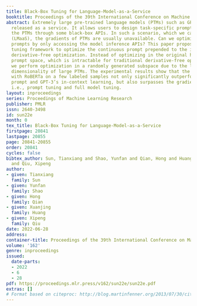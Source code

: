 ```yaml
---
title: Black-Box Tuning for Language-Model-as-a-Service
booktitle: Proceedings of the 39th International Conference on Machine Learning
abstract: Extremely large pre-trained language models (PTMs) such as GPT-3 are usually
  released as a service. It allows users to design task-specific prompts to query
  the PTMs through some black-box APIs. In such a scenario, which we call Language-Model-as-a-Service
  (LMaaS), the gradients of PTMs are usually unavailable. Can we optimize the task
  prompts by only accessing the model inference APIs? This paper proposes the black-box
  tuning framework to optimize the continuous prompt prepended to the input text via
  derivative-free optimization. Instead of optimizing in the original high-dimensional
  prompt space, which is intractable for traditional derivative-free optimization,
  we perform optimization in a randomly generated subspace due to the low intrinsic
  dimensionality of large PTMs. The experimental results show that the black-box tuning
  with RoBERTa on a few labeled samples not only significantly outperforms manual
  prompt and GPT-3’s in-context learning, but also surpasses the gradient-based counterparts,
  i.e., prompt tuning and full model tuning.
layout: inproceedings
series: Proceedings of Machine Learning Research
publisher: PMLR
issn: 2640-3498
id: sun22e
month: 0
tex_title: Black-Box Tuning for Language-Model-as-a-Service
firstpage: 20841
lastpage: 20855
page: 20841-20855
order: 20841
cycles: false
bibtex_author: Sun, Tianxiang and Shao, Yunfan and Qian, Hong and Huang, Xuanjing
  and Qiu, Xipeng
author:
- given: Tianxiang
  family: Sun
- given: Yunfan
  family: Shao
- given: Hong
  family: Qian
- given: Xuanjing
  family: Huang
- given: Xipeng
  family: Qiu
date: 2022-06-28
address:
container-title: Proceedings of the 39th International Conference on Machine Learning
volume: '162'
genre: inproceedings
issued:
  date-parts:
  - 2022
  - 6
  - 28
pdf: https://proceedings.mlr.press/v162/sun22e/sun22e.pdf
extras: []
# Format based on citeproc: http://blog.martinfenner.org/2013/07/30/citeproc-yaml-for-bibliographies/
---
```

